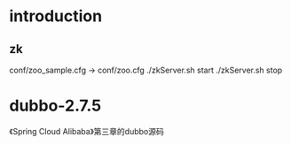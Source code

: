 # introduction

## zk
conf/zoo_sample.cfg -> conf/zoo.cfg
./zkServer.sh start
./zkServer.sh stop

# dubbo-2.7.5
《Spring Cloud Alibaba》第三章的dubbo源码